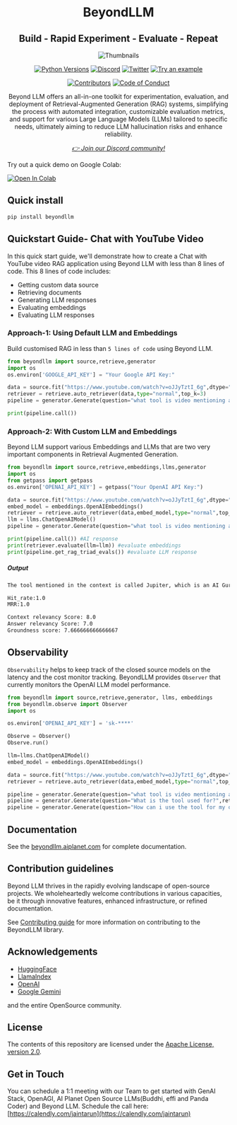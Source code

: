 <div align="center">
<h1 align="center">BeyondLLM</h1>
<h2 align="center">Build - Rapid Experiment - Evaluate - Repeat</h2>

![Thumbnails](https://github.com/aiplanethub/beyondllm/assets/132284203/489bb644-f87e-4477-a639-a63552f84cd7)

<a href="https://img.shields.io/badge/Python-3.8%20%7C%203.9%20%7C%203.10%20%7C%203.11-3776AB.svg?style=flat&logo=python&logoColor=white"><img src="https://img.shields.io/badge/Python-3.8%20%7C%203.9%20%7C%203.10%20%7C%203.11-3776AB.svg?style=flat&logo=python&logoColor=white" alt="Python Versions"></a>
<a href="https://discord.gg/4aWV7He2QU"><img src="https://dcbadge.vercel.app/api/server/4aWV7He2QU?style=flat" alt="Discord" /></a>
<a href="https://twitter.com/aiplanethub"><img src="https://img.shields.io/twitter/follow/aiplanethub" alt="Twitter" /></a>
<a href="https://colab.research.google.com/drive/1S1UL2uCahHkfJsurRA3f7dcR6IHjg-IM?usp=sharing" target="_blank"><img src="https://colab.research.google.com/assets/colab-badge.svg" alt="Try an example"/></a>

[![Contributors](https://img.shields.io/github/contributors/aiplanethub/beyondllm.svg?style=flat-square)](https://github.com/aiplanethub/beyondllm/graphs/contributors)
[![Code of Conduct](https://img.shields.io/badge/code%20of%20conduct-contributor%20covenant-green.svg?style=flat-square)](CODE_OF_CONDUCT.md)

<p>Beyond LLM offers an all-in-one toolkit for experimentation, evaluation, and deployment of Retrieval-Augmented Generation (RAG) systems, simplifying the process with automated integration, customizable evaluation metrics, and support for various Large Language Models (LLMs) tailored to specific needs, ultimately aiming to reduce LLM hallucination risks and enhance reliability.</p>
<i><a href="https://discord.gg/4aWV7He2QU">👉 Join our Discord community!</a></i>
</div>

Try out a quick demo on Google Colab:

[![Open In Colab](https://colab.research.google.com/assets/colab-badge.svg)](https://colab.research.google.com/drive/1S1UL2uCahHkfJsurRA3f7dcR6IHjg-IM?usp=sharing)

## Quick install

```bash
pip install beyondllm
```

## Quickstart Guide- Chat with YouTube Video

In this quick start guide, we'll demonstrate how to create a Chat with YouTube video RAG application using Beyond LLM with less than 8 lines of code. This 8 lines of code includes:
* Getting custom data source
* Retrieving documents
* Generating LLM responses
* Evaluating embeddings
* Evaluating LLM responses

### Approach-1: Using Default LLM and Embeddings

Build customised RAG in less than ``5 lines of code`` using Beyond LLM. 

```python
from beyondllm import source,retrieve,generator
import os
os.environ['GOOGLE_API_KEY'] = "Your Google API Key:"

data = source.fit("https://www.youtube.com/watch?v=oJJyTztI_6g",dtype="youtube",chunk_size=512,chunk_overlap=50)
retriever = retrieve.auto_retriever(data,type="normal",top_k=3)
pipeline = generator.Generate(question="what tool is video mentioning about?",retriever=retriever)

print(pipeline.call())
```

### Approach-2: With Custom LLM and Embeddings

Beyond LLM support various Embeddings and LLMs that are two very important components in Retrieval Augmented Generation. 

```python
from beyondllm import source,retrieve,embeddings,llms,generator
import os
from getpass import getpass
os.environ['OPENAI_API_KEY'] = getpass("Your OpenAI API Key:")

data = source.fit("https://www.youtube.com/watch?v=oJJyTztI_6g",dtype="youtube",chunk_size=1024,chunk_overlap=0)
embed_model = embeddings.OpenAIEmbeddings()
retriever = retrieve.auto_retriever(data,embed_model,type="normal",top_k=4)
llm = llms.ChatOpenAIModel()
pipeline = generator.Generate(question="what tool is video mentioning about?",retriever=retriever,llm=llm)

print(pipeline.call()) #AI response
print(retriever.evaluate(llm=llm)) #evaluate embeddings
print(pipeline.get_rag_triad_evals()) #evaluate LLM response
```

##### Output

```bash
The tool mentioned in the context is called Jupiter, which is an AI Guru designed to simplify the learning of complex data science topics. Users can access Jupiter by logging into AI Planet, accessing any course for free, and then requesting explanations of topics from Jupiter in various styles, such as in the form of a movie plot. Jupiter aims to make AI education more accessible and interactive for everyone.

Hit_rate:1.0
MRR:1.0

Context relevancy Score: 8.0
Answer relevancy Score: 7.0
Groundness score: 7.666666666666667
```

## Observability

``Observability`` helps to keep track of the closed source models on the latency and the cost monitor tracking. BeyondLLM provides ``Observer`` that currently monitors the OpenAI LLM model performance. 

```python
from beyondllm import source,retrieve,generator, llms, embeddings
from beyondllm.observe import Observer
import os

os.environ['OPENAI_API_KEY'] = 'sk-****'

Observe = Observer()
Observe.run()

llm=llms.ChatOpenAIModel()
embed_model = embeddings.OpenAIEmbeddings()

data = source.fit("https://www.youtube.com/watch?v=oJJyTztI_6g",dtype="youtube",chunk_size=512,chunk_overlap=50)
retriever = retrieve.auto_retriever(data,embed_model,type="normal",top_k=4)

pipeline = generator.Generate(question="what tool is video mentioning about?",retriever=retriever, llm=llm)
pipeline = generator.Generate(question="What is the tool used for?",retriever=retriever, llm=llm)
pipeline = generator.Generate(question="How can i use the tool for my own use?",retriever=retriever, llm=llm)
```

## Documentation

See the [beyondllm.aiplanet.com](https://beyondllm.aiplanet.com/) for complete documentation.


## Contribution guidelines

Beyond LLM thrives in the rapidly evolving landscape of open-source projects. We wholeheartedly welcome contributions in various capacities, be it through innovative features, enhanced infrastructure, or refined documentation.

See [Contributing guide](https://github.com/aiplanethub/beyondllm/blob/main/CONTRIBUTING.md) for more information on contributing to the BeyondLLM library. 

## Acknowledgements

* [HuggingFace](https://github.com/huggingface)
* [LlamaIndex](https://github.com/jerryjliu/llama_index)
* [OpenAI](https://github.com/openai)
* [Google Gemini](https://ai.google.dev/)
  
and the entire OpenSource community.

## License

The contents of this repository are licensed under the [Apache License, version 2.0](https://github.com/aiplanethub/beyondllm/blob/main/LICENSE).

## Get in Touch

You can schedule a 1:1 meeting with our Team to get started with GenAI Stack, OpenAGI, AI Planet Open Source LLMs(Buddhi, effi and Panda Coder) and Beyond LLM. Schedule the call here: [https://calendly.com/jaintarun](https://calendly.com/jaintarun)
